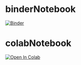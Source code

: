 # binderNotebook
[![Binder](https://mybinder.org/badge_logo.svg)](https://mybinder.org/v2/gh/danielcregg/jupyterNotebooks/master)

# colabNotebook
[![Open In Colab](https://colab.research.google.com/assets/colab-badge.svg)](https://colab.research.google.com/github/danielcregg/jupyterNotebooks/blob/master/DEED.ipynb)
